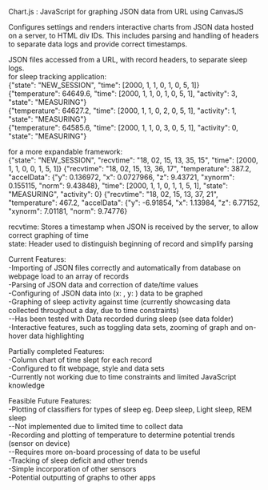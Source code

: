 Chart.js : JavaScript for graphing JSON data from URL using CanvasJS  

Configures settings and renders interactive charts from JSON data hosted on a server, to HTML div IDs.
This includes parsing and handling of headers to separate data logs and provide correct timestamps.  

JSON files accessed from a URL, with record headers, to separate sleep logs.  
for sleep tracking application:  
{"state": "NEW_SESSION", "time": [2000, 1, 1, 0, 1, 0, 5, 1]}  
{"temperature": 64649.6, "time": [2000, 1, 1, 0, 1, 0, 5, 1], "activity": 3, "state": "MEASURING"}  
{"temperature": 64627.2, "time": [2000, 1, 1, 0, 2, 0, 5, 1], "activity": 1, "state": "MEASURING"}  
{"temperature": 64585.6, "time": [2000, 1, 1, 0, 3, 0, 5, 1], "activity": 0, "state": "MEASURING"}  

for a more expandable framework:  
{"state": "NEW_SESSION", "recvtime": "18, 02, 15, 13, 35, 15", "time": [2000, 1, 1, 0, 0, 1, 5, 1]}
{"recvtime": "18, 02, 15, 13, 36, 17", "temperature": 387.2, "accelData": {"y": 0.136972, "x": 0.0727966, "z": 9.43721, "xynorm": 0.155115, "norm": 9.43848}, "time": [2000, 1, 1, 0, 1, 1, 5, 1], "state": "MEASURING", "activity": 0}
{"recvtime": "18, 02, 15, 13, 37, 21", "temperature": 467.2, "accelData": {"y": -6.91854, "x": 1.13984, "z": 6.77152, "xynorm": 7.01181, "norm": 9.74776}

recvtime: Stores a timestamp when JSON is received by the server, to allow correct graphing of time  
state: Header used to distinguish beginning of record and simplify parsing  

Current Features:  
-Importing of JSON files correctly and automatically from database on webpage load to an array of records  
-Parsing of JSON data and correction of date/time values  
-Configuring of JSON data into (x: , y: ) data to be graphed  
-Graphing of sleep activity against time (currently showcasing data collected throughout a day, due to time constraints)  
    --Has been tested with Data recorded during sleep (see data folder)  
-Interactive features, such as toggling data sets, zooming of graph and on-hover data highlighting  

Partially completed Features:  
-Column chart of time slept for each record  
    -Configured to fit webpage, style and data sets  
    -Currently not working due to time constraints and limited JavaScript knowledge  

Feasible Future Features:  
-Plotting of classifiers for types of sleep eg. Deep sleep, Light sleep, REM sleep  
    --Not implemented due to limited time to collect data  
-Recording and plotting of temperature to determine potential trends (sensor on device)  
    --Requires more on-board processing of data to be useful  
-Tracking of sleep deficit and other trends  
-Simple incorporation of other sensors  
-Potential outputting of graphs to other apps    
